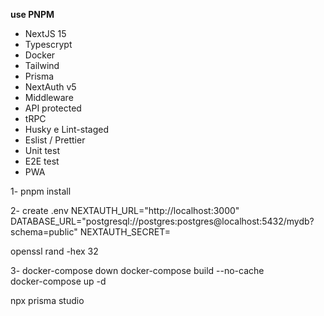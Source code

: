 **use PNPM**

- NextJS 15
- Typescrypt
- Docker
- Tailwind
- Prisma
- NextAuth v5
- Middleware
- API protected
- tRPC
- Husky e Lint-staged
- Eslist / Prettier
- Unit test
- E2E test
- PWA

1-
pnpm install

2-
create .env
NEXTAUTH_URL="http://localhost:3000"
DATABASE_URL="postgresql://postgres:postgres@localhost:5432/mydb?schema=public"
NEXTAUTH_SECRET=

openssl rand -hex 32

3-
docker-compose down
docker-compose build --no-cache  
docker-compose up -d

npx prisma studio
